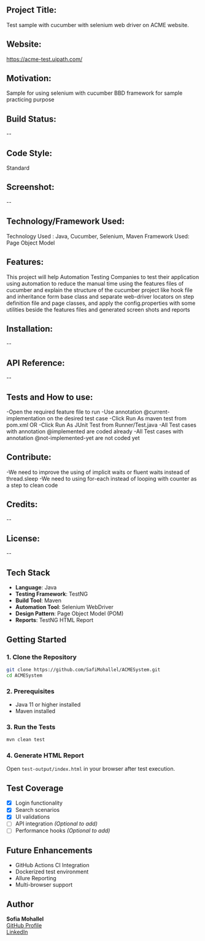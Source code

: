 
## Project Title:
Test sample with cucumber with selenium web driver on ACME website.
## Website:
https://acme-test.uipath.com/


## Motivation:
Sample for using selenium with cucumber BBD framework for sample practicing purpose 



## Build Status:
--
## Code Style:
Standard
## Screenshot:
--
## Technology/Framework Used: 
Technology Used : Java, Cucumber, Selenium, Maven
Framework Used: Page Object Model
## Features:
This project will help Automation Testing Companies to test their application using automation to reduce the manual time using the features files of cucumber and explain the structure of the cucumber project like hook file and inheritance form base class and separate web-driver locators on step definition file and page classes, and apply the config.properties with some utilities beside the features files and generated screen shots and reports
## Installation:
--
## API Reference:
--
## Tests and How to use:
-Open the required feature file to run
-Use annotation @current-implementation on the desired test case
-Click Run As maven test from pom.xml OR
-Click Run As JUnit Test from Runner/Test.java
-All Test cases with annotation @implemented are coded already
-All Test cases with annotation @not-implemented-yet are not coded yet
## Contribute:
-We need to improve the using of implicit waits or fluent waits instead of thread.sleep
-We need to using for-each instead of looping with counter as a step to clean code
## Credits:
--
## License:
--
## Tech Stack

- **Language**: Java  
- **Testing Framework**: TestNG  
- **Build Tool**: Maven  
- **Automation Tool**: Selenium WebDriver  
- **Design Pattern**: Page Object Model (POM)  
- **Reports**: TestNG HTML Report

##  Getting Started

### 1. Clone the Repository

```bash
git clone https://github.com/SafiMohallel/ACMESystem.git
cd ACMESystem
```

### 2. Prerequisites

- Java 11 or higher installed
- Maven installed

### 3. Run the Tests

```bash
mvn clean test
```

### 4. Generate HTML Report

Open `test-output/index.html` in your browser after test execution.

## Test Coverage

- [x] Login functionality  
- [x] Search scenarios  
- [x] UI validations  
- [ ] API integration *(Optional to add)*  
- [ ] Performance hooks *(Optional to add)*

## Future Enhancements

- GitHub Actions CI Integration  
- Dockerized test environment  
- Allure Reporting  
- Multi-browser support

## Author

**Sofia Mohallel**  
[GitHub Profile](https://github.com/SafiMohallel)  
[LinkedIn](https://www.linkedin.com/in/safia-mohallel-53aa4718/)
